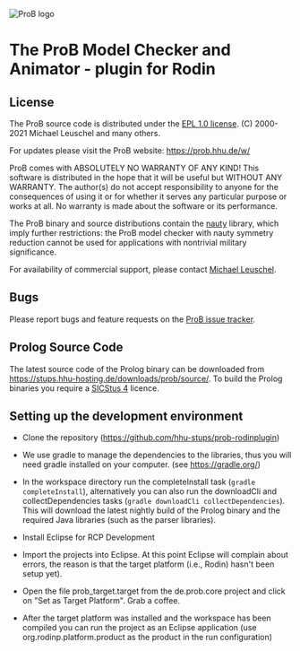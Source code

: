 ![ProB logo](https://github.com/hhu-stups/prob-rodinplugin/raw/develop/logo.png)

# The ProB Model Checker and Animator - plugin for Rodin

## License

The ProB source code is distributed under the [EPL 1.0 license](https://www.eclipse.org/org/documents/epl-v10.html).
(C) 2000-2021 Michael Leuschel and many others.

For updates please visit the ProB website: https://prob.hhu.de/w/

ProB comes with ABSOLUTELY NO WARRANTY OF ANY KIND! This software is distributed in the hope that it will be useful but WITHOUT ANY WARRANTY. The author(s) do not accept responsibility to anyone for the consequences of using it or for whether it serves any particular purpose or works at all. No warranty is made about the software or its performance.

The ProB binary and source distributions contain the [nauty](https://users.cecs.anu.edu.au/~bdm/nauty/) library, which imply further restrictions: the ProB model checker with nauty symmetry reduction cannot be used for applications with nontrivial military significance.

For availability of commercial support, please contact [Michael Leuschel](https://www.cs.hhu.de/en/research-groups/software-engineering-and-programming-languages/our-team/team/michael-leuschel).

## Bugs

Please report bugs and feature requests on the [ProB issue tracker](https://github.com/hhu-stups/prob-issues).

## Prolog Source Code

The latest source code of the Prolog binary can be downloaded from https://stups.hhu-hosting.de/downloads/prob/source/.
To build the Prolog binaries you require a [SICStus 4](https://sicstus.sics.se/) licence.

## Setting up the development environment

- Clone the repository (https://github.com/hhu-stups/prob-rodinplugin)

- We use gradle to manage the dependencies to the libraries, thus you will need gradle installed on your computer.
  (see https://gradle.org/)

- In the workspace directory run the completeInstall task (`gradle completeInstall`), alternatively you can also run the downloadCli and collectDependencies tasks (`gradle downloadCli collectDependencies`). This will download the latest nightly build of the Prolog binary and the required Java libraries (such as the parser libraries).

- Install Eclipse for RCP Development

- Import the projects into Eclipse. At this point Eclipse will complain about errors, the reason is that the target platform (i.e., Rodin) hasn't been setup yet).

- Open the file prob_target.target from the de.prob.core project and click on "Set as Target Platform". Grab a coffee.

- After the target platform was installed and the workspace has been compiled you can run the project as an Eclipse application (use org.rodinp.platform.product as the product in the run configuration)
